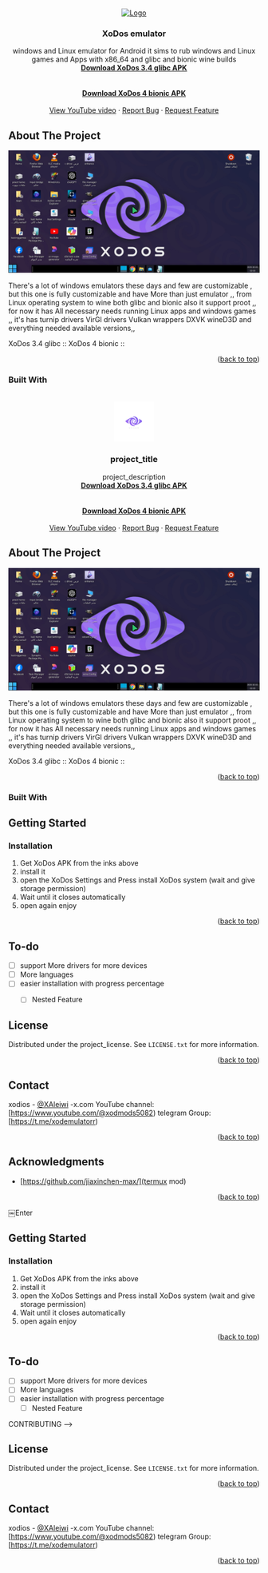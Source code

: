 <!-- Improved compatibility of back to top link: See: https://github.com/othneildrew/Best-README-Template/pull/73 -->
<a id="readme-top"></a>


<!-- PROJECT SHIELDS -->
<!--

[![Contributors][contributors-shield]][contributors-url]
[![Forks][forks-shield]][forks-url]
[![Stargazers][stars-shield]][stars-url]
[![Issues][issues-shield]][issues-url]
[![project_license][license-shield]][license-url]
[![LinkedIn][linkedin-shield]][linkedin-url]



<!-- PROJECT LOGO -->
<br />
<div align="center">
  <a href="https://github.com/xodiosx/XoDos/blob/main/Logo.png">
    <img src="https://github.com/xodiosx/XoDos/blob/main/Logo.png" alt="Logo" width="80" height="80">
  </a>

<h3 align="center">XoDos emulator</h3>

  <p align="center">
    windows and Linux emulator for Android it sims to rub windows and Linux games and Apps with x86_64 and glibc and bionic wine builds
        <br />
    <a href="https://www.mediafire.com/file/bhxwcrpim6e8aw6/XoDos3.4.apk/file"><strong> Download XoDos 3.4 glibc APK</strong></a>
    <br />
    <br />
    <br />
    <a href="https://www.mediafire.com/file/l0zafek73qt4oyl/XoDos_V4-bionic.apk/file"><strong> Download XoDos 4 bionic APK</strong></a>
    <br />
    <br />
    <a href="https://youtu.be/WPfbSrp5EFI?si=89OOBwATBGOx_4zl">View YouTube video</a>
    &middot;
    <a href="https://github.com/xodiosx/XoDos/issues/new?labels=bug&template=bug-report---.md">Report Bug</a>
    &middot;
    <a href="https://github.com/xodiosx/XoDos/issues/new?labels=enhancement&template=feature-request---.md">Request Feature</a>
  </p>
</div>



<!-- TABLE OF CONTENTS -->



<!-- ABOUT THE PROJECT -->
## About The Project

[![Product Name Screen Shot][product-screenshot]](https://example.com)

There's a lot of windows emulators these days and few are customizable , but this one is fully customizable and have More than just emulator ,, from Linux operating system to wine both glibc and bionic also it support proot ,, for now it has All necessary needs running Linux apps and windows games ,,
it's has 
turnip drivers
VirGl drivers
Vulkan wrappers
DXVK
wineD3D
and everything needed
available versions,,

XoDos 3.4 glibc ::
XoDos 4 bionic ::
<p align="right">(<a href="#readme-top">back to top</a>)</p>


### Built With


<!-- Improved compatibility of back to top link: See: https://github.com/othneildrew/Best-README-Template/pull/73 -->
<a id="readme-top"></a>


<!-- PROJECT SHIELDS -->
<!--

[![Contributors][contributors-shield]][contributors-url]
[![Forks][forks-shield]][forks-url]
[![Stargazers][stars-shield]][stars-url]
[![Issues][issues-shield]][issues-url]
[![project_license][license-shield]][license-url]
[![LinkedIn][linkedin-shield]][linkedin-url]



<!-- PROJECT LOGO -->
<br />
<div align="center">
  <a href="https://github.com/xodiosx/XoDos/">
    <img src="logo.png" alt="Logo" width="80" height="80">
  </a>

<h3 align="center">project_title</h3>

  <p align="center">
    project_description
        <br />
    <a href="https://www.mediafire.com/file/bhxwcrpim6e8aw6/XoDos3.4.apk/file"><strong> Download XoDos 3.4 glibc APK</strong></a>
    <br />
    <br />
    <br />
    <a href="https://www.mediafire.com/file/l0zafek73qt4oyl/XoDos_V4-bionic.apk/file"><strong> Download XoDos 4 bionic APK</strong></a>
    <br />
    <br />
    <a href="https://youtu.be/WPfbSrp5EFI?si=89OOBwATBGOx_4zl">View YouTube video</a>
    &middot;
    <a href="https://github.com/xodiosx/XoDos/issues/new?labels=bug&template=bug-report---.md">Report Bug</a>
    &middot;
    <a href="https://github.com/xodiosx/XoDos/issues/new?labels=enhancement&template=feature-request---.md">Request Feature</a>
  </p>
</div>



<!-- TABLE OF CONTENTS -->



<!-- ABOUT THE PROJECT -->
## About The Project

[![Product Name Screen Shot][product-screenshot]](https://example.com)

There's a lot of windows emulators these days and few are customizable , but this one is fully customizable and have More than just emulator ,, from Linux operating system to wine both glibc and bionic also it support proot ,, for now it has All necessary needs running Linux apps and windows games ,,
it's has 
turnip drivers
VirGl drivers
Vulkan wrappers
DXVK
wineD3D
and everything needed
available versions,,

XoDos 3.4 glibc ::
XoDos 4 bionic ::
<p align="right">(<a href="#readme-top">back to top</a>)</p>


### Built With


<!-- GETTING STARTED -->
## Getting Started

### Installation

1. Get XoDos APK from the inks above
2. install it
3. open the XoDos Settings and Press install XoDos system (wait and give storage permission)
4. Wait until it closes automatically 
5. open again enjoy

<p align="right">(<a href="#readme-top">back to top</a>)</p>



<!-- USAGE EXAMPLES -->


<!-- ROADMAP -->
## To-do

- [ ] support More drivers for more devices
- [ ] More languages
- [ ] easier installation with progress percentage
    - [ ] Nested Feature


<!-- CONTRIBUTING -->



<!-- LICENSE -->
## License

Distributed under the project_license. See `LICENSE.txt` for more information.

<p align="right">(<a href="#readme-top">back to top</a>)</p>



<!-- CONTACT -->
## Contact

xodios - [@XAleiwi](https://x.com/XAleiwi) -x.com
YouTube channel: [https://www.youtube.com/@xodmods5082)
 telegram Group: [https://t.me/xodemulatorr)



<p align="right">(<a href="#readme-top">back to top</a>)</p>



<!-- ACKNOWLEDGMENTS -->
## Acknowledgments

* [https://github.com/jiaxinchen-max/](termux mod)


<p align="right">(<a href="#readme-top">back to top</a>)</p>



<!-- MARKDOWN LINKS & IMAGES -->
<!-- https://www.markdownguide.org/basic-syntax/#reference-style-links -->
[contributors-shield]: https://img.shields.io/github/contributors/github_username/repo_name.svg?style=for-the-badge
[contributors-url]: https://github.com/xodiosx/XoDos/graphs/contributors
[forks-shield]: https://img.shields.io/github/forks/github_username/repo_name.svg?style=for-the-badge
[forks-url]: https://github.com/xodiosx/XoDos/network/members
[stars-shield]: https://img.shields.io/github/stars/github_username/repo_name.svg?style=for-the-badge
[stars-url]: https://github.com/xodiosx/XoDos/stargazers
[issues-shield]: https://img.shields.io/github/issues/github_username/repo_name.svg?style=for-the-badge
[issues-url]: https://github.com/xodiosx/XoDos/issues
[license-shield]: https://img.shields.io/github/license/github_username/repo_name.svg?style=for-the-badge
[license-url]: https://github.com/xodiosx/XoDos/blob/master/LICENSE.txt
[linkedin-shield]: https://img.shields.io/badge/-LinkedIn-black.svg?style=for-the-badge&logo=linkedin&colorB=555
[linkedin-url]: https://linkedin.com/in/linkedin_username
[product-screenshot]: images/screenshot.png
￼Enter<!-- GETTING STARTED -->
## Getting Started

### Installation

1. Get XoDos APK from the inks above
2. install it
3. open the XoDos Settings and Press install XoDos system (wait and give storage permission)
4. Wait until it closes automatically 
5. open again enjoy

<p align="right">(<a href="#readme-top">back to top</a>)</p>



<!-- USAGE EXAMPLES -->


<!-- ROADMAP -->
## To-do

- [ ] support More drivers for more devices
- [ ] More languages
- [ ] easier installation with progress percentage
    - [ ] Nested Feature

CONTRIBUTING -->



<!-- LICENSE -->
## License

Distributed under the project_license. See `LICENSE.txt` for more information.

<p align="right">(<a href="#readme-top">back to top</a>)</p>



<!-- CONTACT -->
## Contact

xodios - [@XAleiwi](https://x.com/XAleiwi) -x.com
YouTube channel: [https://www.youtube.com/@xodmods5082)
 telegram Group: [https://t.me/xodemulatorr)



<p align="right">(<a href="#readme-top">back to top</a>)</p>


